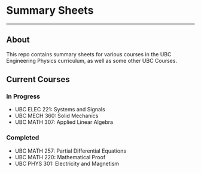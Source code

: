 # Summary Sheets
---
## About
This repo contains summary sheets for various courses in the UBC Engineering Physics curriculum, as well as some other UBC Courses.
## Current Courses
### In Progress
- UBC ELEC 221: Systems and Signals
- UBC MECH 360: Solid Mechanics
- UBC MATH 307: Applied Linear Algebra
### Completed
- UBC MATH 257: Partial Differential Equations 
- UBC MATH 220: Mathematical Proof
- UBC PHYS 301: Electricity and Magnetism
